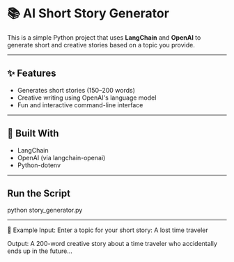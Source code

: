 # 📚 AI Short Story Generator

This is a simple Python project that uses **LangChain** and **OpenAI** to generate short and creative stories based on a topic you provide.

---

## ✨ Features

- Generates short stories (150–200 words)
- Creative writing using OpenAI's language model
- Fun and interactive command-line interface

---

## 🧰 Built With

- LangChain
- OpenAI (via langchain-openai)
- Python-dotenv

---
## Run the Script

python story_generator.py

---
📝 Example
Input:
Enter a topic for your short story: A lost time traveler

Output:
A 200-word creative story about a time traveler who accidentally ends up in the future...
